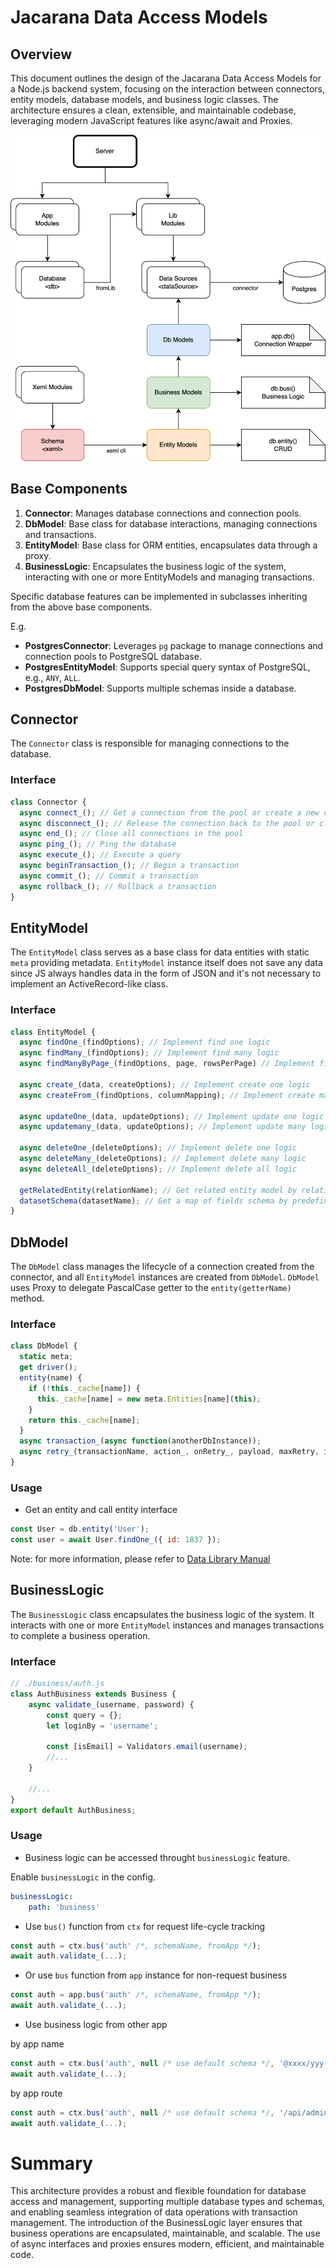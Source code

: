 # Jacarana Data Access Models 

## Overview

This document outlines the design of the Jacarana Data Access Models for a Node.js backend system, focusing on the interaction between connectors, entity models, database models, and business logic classes. The architecture ensures a clean, extensible, and maintainable codebase, leveraging modern JavaScript features like async/await and Proxies.

![arch](./images/data-access-models.png)

## Base Components

1. **Connector**: Manages database connections and connection pools.
2. **DbModel**: Base class for database interactions, managing connections and transactions.
3. **EntityModel**: Base class for ORM entities, encapsulates data through a proxy.
4. **BusinessLogic**: Encapsulates the business logic of the system, interacting with one or more EntityModels and managing transactions.

Specific database features can be implemented in subclasses inheriting from the above base components.

E.g.

- **PostgresConnector**: Leverages `pg` package to manage connections and connection pools to PostgreSQL database.
- **PostgresEntityModel**: Supports special query syntax of PostgreSQL, e.g., `ANY`, `ALL`.
- **PostgresDbModel**: Supports multiple schemas inside a database.

## Connector

The `Connector` class is responsible for managing connections to the database.

### Interface

```javascript
class Connector {
  async connect_(); // Get a connection from the pool or create a new one, depending on the driver
  async disconnect_(); // Release the connection back to the pool or close it
  async end_(); // Close all connections in the pool
  async ping_(); // Ping the database
  async execute_(); // Execute a query
  async beginTransaction_(); // Begin a transaction
  async commit_(); // Commit a transaction
  async rollback_(); // Rollback a transaction
}
```

## EntityModel

The `EntityModel` class serves as a base class for data entities with static `meta` providing metadata. `EntityModel` instance itself does not save any data since JS always handles data in the form of JSON and it's not necessary to implement an ActiveRecord-like class.

### Interface

```javascript
class EntityModel {
  async findOne_(findOptions); // Implement find one logic
  async findMany_(findOptions); // Implement find many logic
  async findManyByPage_(findOptions, page, rowsPerPage) // Implement find many with pagination logic
  
  async create_(data, createOptions); // Implement create one logic
  async createFrom_(findOptions, columnMapping); // Implement create many from select logic

  async updateOne_(data, updateOptions); // Implement update one logic
  async updatemany_(data, updateOptions); // Implement update many logic

  async deleteOne_(deleteOptions); // Implement delete one logic
  async deleteMany_(deleteOptions); // Implement delete many logic
  async deleteAll_(deleteOptions); // Implement delete all logic

  getRelatedEntity(relationName); // Get related entity model by relation anchor.
  datasetSchema(datasetName); // Get a map of fields schema by predefined input set.
}
```

## DbModel

The `DbModel` class manages the lifecycle of a connection created from the connector, and all `EntityModel` instances are created from `DbModel`. `DbModel` uses Proxy to delegate PascalCase getter to the `entity(getterName)` method.

### Interface

```javascript
class DbModel {
  static meta;
  get driver();
  entity(name) {
    if (!this._cache[name]) {
      this._cache[name] = new meta.Entities[name](this);
    }
    return this._cache[name];
  }
  async transaction_(async function(anotherDbInstance));
  async retry_(transactionName, action_, onRetry_, payload, maxRetry, interval);
}
```

### Usage

- Get an entity and call entity interface

```javascript
const User = db.entity('User');
const user = await User.findOne_({ id: 1837 });
```

Note: for more information, please refer to [Data Library Manual](./data-manual.md)

## BusinessLogic

The `BusinessLogic` class encapsulates the business logic of the system. It interacts with one or more `EntityModel` instances and manages transactions to complete a business operation.

### Interface

```javascript
// ./business/auth.js
class AuthBusiness extends Business {
    async validate_(username, password) {
        const query = {};
        let loginBy = 'username';

        const [isEmail] = Validators.email(username);
        //...
    }

    //...
}
export default AuthBusiness;
```

### Usage

- Business logic can be accessed throught `businessLogic` feature.

Enable `businessLogic` in the config.

```yaml
businessLogic:
    path: 'business'
```

- Use `bus()` function from `ctx` for request life-cycle tracking

```javascript
const auth = ctx.bus('auth' /*, schemaName, fromApp */);
await auth.validate_(...);
```

- Or use `bus` function from `app` instance for non-request business

```javascript
const auth = app.bus('auth' /*, schemaName, fromApp */);
await auth.validate_(...);
```

- Use business logic from other app

by app name
```js
const auth = ctx.bus('auth', null /* use default schema */, '@xxxx/yyy-auth-package');
await auth.validate_(...);
```

by app route
```js
const auth = ctx.bus('auth', null /* use default schema */, '/api/admin/v1'); // starting from '/'
await auth.validate_(...);
```

# Summary

This architecture provides a robust and flexible foundation for database access and management, supporting multiple database types and schemas, and enabling seamless integration of data operations with transaction management. The introduction of the BusinessLogic layer ensures that business operations are encapsulated, maintainable, and scalable. The use of async interfaces and proxies ensures modern, efficient, and maintainable code.